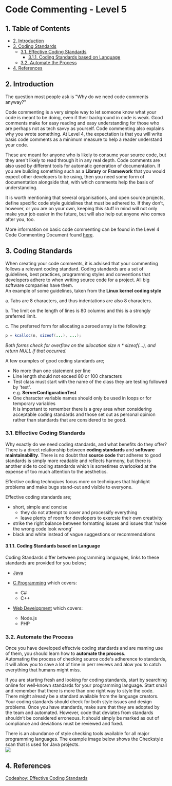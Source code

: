 # Code Commenting - Level 5

## 1. Table of Contents
- [2. Introduction](#2-introduction)
- [3. Coding Standards](#3-coding-standards)
  - [3.1. Effective Coding Standards](#31-effective-coding-standards)
    - [3.1.1. Coding Standards based on Language](#311-coding-standards-based-on-language)
  - [3.2. Automate the Process](#32-automate-the-process)
- [4. References](#4-references)

## 2. Introduction

The question most people ask is "Why do we need code comments anyway?"

Code commenting is a very simple way to let someone know what your code is meant to be doing, even if their background in code is weak. Good comments make for easy reading and easy understanding for those who are perhaps not as tech savvy as yourself. Code commenting also explains why you wrote something. At Level 4, the expectation is that you will write basis code comments as a minimum measure to help a reader understand your code.

These are meant for anyone who is likely to consume your source code, but they aren't likely to read through it in any real depth. Code comments are also used by different tools for automatic generation of documentation.
If you are building something such as a **Library** or **Framework** that you would expect other developers to be using, then you need some form of documentation alongside that, with which comments help the basis of understanding.

It is worth mentioning that several organisations, and open source projects, define specific code style guidelines that must be adhered to.
If they don’t, however, or you are on your own, keeping this stuff in mind will not only make your job easier in the future, but will also help out anyone who comes after you, too.

More information on basic code commenting can be found in the Level 4 Code Commenting Document found [here](../level4/commenting.md).

## 3. Coding Standards
When creating your code comments, it is advised that your commenting follows a relevant coding standard. Coding standards are a set of guidelines, best practices, programming styles and conventions that developers adhere to when writing source code for a project. All big software companies have them.  
An example of some guidelines, taken from the <b>Linux kernel coding style</b>  

a. Tabs are 8 characters, and thus indentations are also 8 characters.  
  
b. The limit on the length of lines is 80 columns and this is a strongly preferred limit.  
  
c. The preferred form for allocating a zeroed array is the following:  

```java
p = kcalloc(n, sizeof(...), ...);  
```
*Both forms check for overflow on the allocation size n * sizeof(…), and return NULL if that occurred.*  
  
A few examples of good coding standards are;  
* No more than one statement per line
* Line length should not exceed 80 or 100 characters
* Test class must start with the name of the class they are testing followed by 'test'.  
e.g. <b>ServerConfigurationTest</b>  
* One character variable names should only be used in loops or for temporary variables  
It is important to remember there is a grey area when considering acceptable coding standards and those set out as personal opinion rather than standards that are considered to be good.

### 3.1. Effective Coding Standards
Why exactly do we need coding standards, and what benefits do they offer?  
There is a direct relationship between <b>coding standards</b> and <b>software maintainability</b>. There is no doubt that <b>source code</b> that adheres to good standards is simply more readable and reflects harmony, but there is another side to coding standards which is sometimes overlooked at the expense of too much attention to the aesthetics.
  
Effective coding technqiues focus more on techniques that highlight problems and make bugs stand-out and visible to everyone.
  
Effective coding standards are;  
* short, simple and concise
  * they do not attempt to cover and processify everything
  * leave plenty of room for developers to exercsie their own creativity
* strike the right balance between formatting issues and issues that 'make the wrong code look wrong'
* black and white instead of vague suggestions or recommendations

#### 3.1.1. Coding Standards based on Language
Coding Standards differ between programming languages, links to these standards are provided for you below;  
* [Java](../codingstandards/java.md)

* [C Programming](../codingstandards/c.md) which covers:
  * C#
  * C++
  
* [Web Development](../codingstandards/webdev.md) which covers:
  * Node.js
  * PHP
  
### 3.2. Automate the Process
Once you have developed effectvie coding standards and are maming use of them, you should learn how to <b>automate the process</b>.  
Automating the process of checking source code's adherence to standards, it will allow you to save a lot of time in perr reviews and alow you to catch everything that humans might miss. 
  
If you are starting fresh and looking for coding standards, start by searching online for well-known standards for your programming language. Start small and remember that there is more than one right way to style the code. There might already be a standard available from the language creators. Your coding standards should check for both style issues and design problems. Once you have standards, make sure that they are adopted by the team and automated. However, code that deviates from standards shouldn’t be considered erroneous. It should simply be marked as out of compliance and deviations must be reviewed and fixed.

There is an abundance of style checking tools available for all major programming languages.
The example image below shows the Checkstyle scan that is used for Java projects.  
![](https://codeahoy.com/img/checkstyle-intellij.png)



## 4. References 
[Codeahoy: Effective Coding Standards](https://codeahoy.com/2016/05/22/effective-coding-standards/#:~:text=Coding%20standards%20are%20a%20set,big%20software%20companies%20have%20them.)
